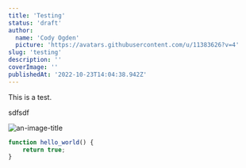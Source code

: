 ```yaml
---
title: 'Testing'
status: 'draft'
author:
  name: 'Cody Ogden'
  picture: 'https://avatars.githubusercontent.com/u/11383626?v=4'
slug: 'testing'
description: ''
coverImage: ''
publishedAt: '2022-10-23T14:04:38.942Z'
---
```


This is a test.

sdfsdf

![](https://cjo.me/olly-fall.jpg> "an-image-title")

```javascript
function hello_world() {
    return true;
}
```

